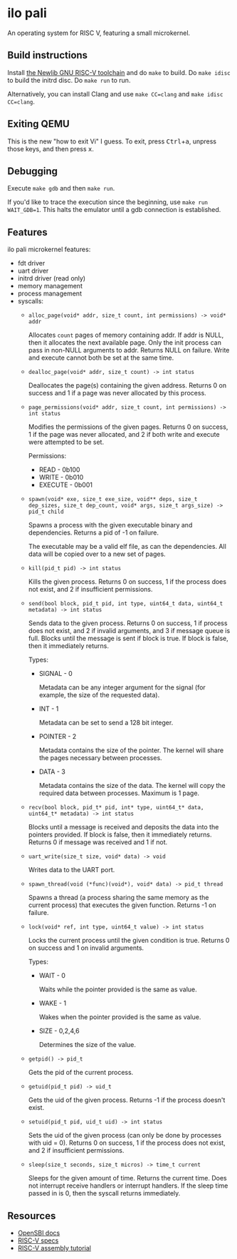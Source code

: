 # ilo pali
An operating system for RISC V, featuring a small microkernel.

## Build instructions
Install [the Newlib GNU RISC-V toolchain](https://github.com/riscv/riscv-gnu-toolchain#installation-newlib) and do `make` to build. Do `make idisc` to build the initrd disc. Do `make run` to run.

Alternatively, you can install Clang and use `make CC=clang` and `make idisc CC=clang`.

## Exiting QEMU
This is the new "how to exit Vi" I guess. To exit, press <kbd>Ctrl</kbd>+<kbd>a</kbd>, unpress those keys, and then press <kbd>x</kbd>.

## Debugging
Execute `make gdb` and then `make run`.

If you'd like to trace the execution since the beginning, use `make run WAIT_GDB=1`. This halts the emulator until a gdb connection is established.

## Features
ilo pali microkernel features:
 - fdt driver
 - uart driver
 - initrd driver (read only)
 - memory management
 - process management
 - syscalls:
    - `alloc_page(void* addr, size_t count, int permissions) -> void* addr`

        Allocates `count` pages of memory containing addr. If addr is NULL, then it allocates the next available page. Only the init process can pass in non-NULL arguments to addr. Returns NULL on failure. Write and execute cannot both be set at the same time.

    - `dealloc_page(void* addr, size_t count) -> int status`

        Deallocates the page(s) containing the given address. Returns 0 on success and 1 if a page was never allocated by this process.

    - `page_permissions(void* addr, size_t count, int permissions) -> int status`

        Modifies the permissions of the given pages. Returns 0 on success, 1 if the page was never allocated, and 2 if both write and execute were attempted to be set.

        Permissions:
         - READ    - 0b100
         - WRITE   - 0b010
         - EXECUTE - 0b001

    - `spawn(void* exe, size_t exe_size, void** deps, size_t dep_sizes, size_t dep_count, void* args, size_t args_size) -> pid_t child`

        Spawns a process with the given executable binary and dependencies. Returns a pid of -1 on failure.

        The executable may be a valid elf file, as can the dependencies. All data will be copied over to a new set of pages.

    - `kill(pid_t pid) -> int status`

        Kills the given process. Returns 0 on success, 1 if the process does not exist, and 2 if insufficient permissions.

    - `send(bool block, pid_t pid, int type, uint64_t data, uint64_t metadata) -> int status`

        Sends data to the given process. Returns 0 on success, 1 if process does not exist, and 2 if invalid arguments, and 3 if message queue is full. Blocks until the message is sent if block is true. If block is false, then it immediately returns.

        Types:
         - SIGNAL  - 0

            Metadata can be any integer argument for the signal (for example, the size of the requested data).

         - INT     - 1

            Metadata can be set to send a 128 bit integer.

         - POINTER - 2

            Metadata contains the size of the pointer. The kernel will share the pages necessary between processes.

        - DATA - 3

            Metadata contains the size of the data. The kernel will copy the required data between processes. Maximum is 1 page.

    - `recv(bool block, pid_t* pid, int* type, uint64_t* data, uint64_t* metadata) -> int status`

        Blocks until a message is received and deposits the data into the pointers provided. If block is false, then it immediately returns. Returns 0 if message was received and 1 if not.

    - `uart_write(size_t size, void* data) -> void`

        Writes data to the UART port.

    - `spawn_thread(void (*func)(void*), void* data) -> pid_t thread`

        Spawns a thread (a process sharing the same memory as the current process) that executes the given function. Returns -1 on failure.

    - `lock(void* ref, int type, uint64_t value) -> int status`

        Locks the current process until the given condition is true. Returns 0 on success and 1 on invalid arguments.

        Types:
         - WAIT    - 0

            Waits while the pointer provided is the same as value.

         - WAKE    - 1

            Wakes when the pointer provided is the same as value.

        - SIZE     - 0,2,4,6

            Determines the size of the value.

    - `getpid() -> pid_t`

        Gets the pid of the current process.

    - `getuid(pid_t pid) -> uid_t`

        Gets the uid of the given process. Returns -1 if the process doesn't exist.

    - `setuid(pid_t pid, uid_t uid) -> int status`

        Sets the uid of the given process (can only be done by processes with uid = 0). Returns 0 on success, 1 if the process does not exist, and 2 if insufficient permissions.

    - `sleep(size_t seconds, size_t micros) -> time_t current`

        Sleeps for the given amount of time. Returns the current time. Does not interrupt receive handlers or interrupt handlers. If the sleep time passed in is 0, then the syscall returns immediately.

## Resources
 - [OpenSBI docs](https://github.com/riscv/riscv-sbi-doc/blob/master/riscv-sbi.adoc)
 - [RISC-V specs](https://riscv.org/technical/specifications/)
 - [RISC-V assembly tutorial](https://riscv-programming.org/book/riscv-book.html)
